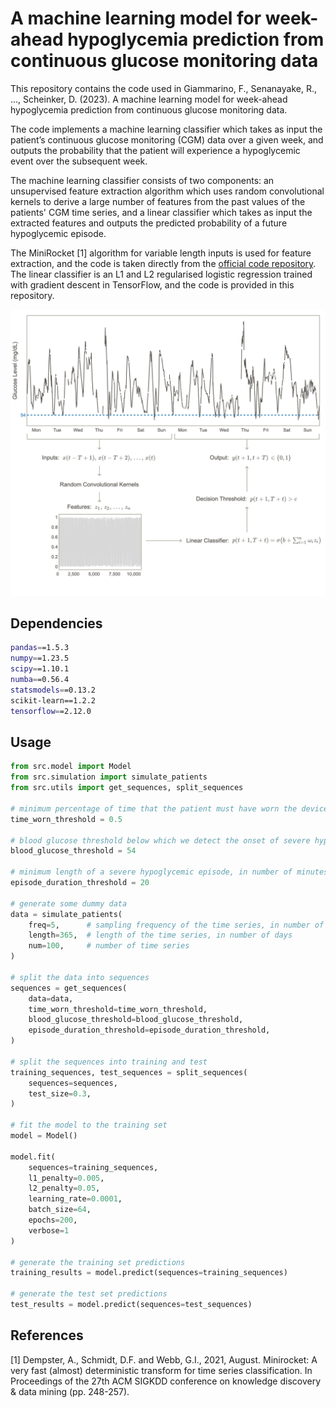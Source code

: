 # A machine learning model for week-ahead hypoglycemia prediction from continuous glucose monitoring data
[//]: # (![license]&#40;https://img.shields.io/github/license/flaviagiammarino/stanford-hypoglycemia-forecasting&#41;)
[//]: # (![languages]&#40;https://img.shields.io/github/languages/top/flaviagiammarino/stanford-hypoglycemia-forecasting&#41;)

This repository contains the code used in Giammarino, F., Senanayake, R., ..., Scheinker, D. (2023). A machine learning model for week-ahead 
hypoglycemia prediction from continuous glucose monitoring data.

The code implements a machine learning classifier which takes as input the patient’s continuous glucose monitoring (CGM) data over a given week, 
and outputs the probability that the patient will experience a hypoglycemic event over the subsequent week. 

The machine learning classifier consists of two components: an unsupervised feature extraction algorithm which uses random convolutional 
kernels to derive a large number of features from the past values of the patients' CGM time series, and a linear classifier which takes as input 
the extracted features and outputs the predicted probability of a future hypoglycemic episode. 

The MiniRocket [1] algorithm for variable length inputs is used for feature extraction, and the code is taken directly from 
the [official code repository](https://github.com/angus924/minirocket). The linear classifier is an L1 and L2 regularised logistic regression trained 
with gradient descent in TensorFlow, and the code is provided in this repository.

![diagram](diagram.png)

## Dependencies
```bash
pandas==1.5.3
numpy==1.23.5
scipy==1.10.1
numba==0.56.4
statsmodels==0.13.2
scikit-learn==1.2.2
tensorflow==2.12.0
```
## Usage
```python
from src.model import Model
from src.simulation import simulate_patients
from src.utils import get_sequences, split_sequences

# minimum percentage of time that the patient must have worn the device over a given week
time_worn_threshold = 0.5

# blood glucose threshold below which we detect the onset of severe hypoglycemia
blood_glucose_threshold = 54

# minimum length of a severe hypoglycemic episode, in number of minutes
episode_duration_threshold = 20

# generate some dummy data
data = simulate_patients(
    freq=5,      # sampling frequency of the time series, in number of minutes
    length=365,  # length of the time series, in number of days
    num=100,     # number of time series
)

# split the data into sequences
sequences = get_sequences(
    data=data,
    time_worn_threshold=time_worn_threshold,
    blood_glucose_threshold=blood_glucose_threshold,
    episode_duration_threshold=episode_duration_threshold,
)

# split the sequences into training and test
training_sequences, test_sequences = split_sequences(
    sequences=sequences,
    test_size=0.3,
)

# fit the model to the training set
model = Model()

model.fit(
    sequences=training_sequences,
    l1_penalty=0.005,
    l2_penalty=0.05,
    learning_rate=0.0001,
    batch_size=64,
    epochs=200,
    verbose=1
)

# generate the training set predictions
training_results = model.predict(sequences=training_sequences)

# generate the test set predictions
test_results = model.predict(sequences=test_sequences)
```
## References

[1] Dempster, A., Schmidt, D.F. and Webb, G.I., 2021, August. Minirocket: A very fast (almost) deterministic transform for time series classification. In Proceedings of the 27th ACM SIGKDD conference on knowledge discovery & data mining (pp. 248-257).
